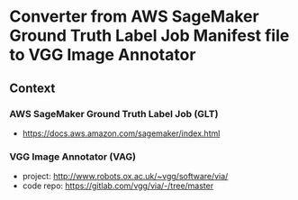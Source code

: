 # Converter from AWS SageMaker Ground Truth Label Job Manifest file to VGG Image Annotator

## Context 

### AWS SageMaker Ground Truth Label Job (GLT)

* https://docs.aws.amazon.com/sagemaker/index.html

### VGG Image Annotator (VAG)

* project: http://www.robots.ox.ac.uk/~vgg/software/via/
* code repo: https://gitlab.com/vgg/via/-/tree/master
